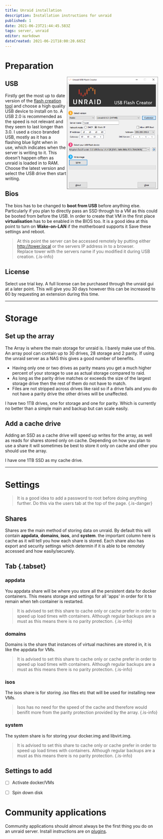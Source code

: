 ```yaml
---
title: Unraid installation
description: Installation instructions for unraid
published: 1
date: 2021-06-23T21:44:45.583Z
tags: server, unraid
editor: markdown
dateCreated: 2021-06-21T18:00:20.665Z
---
```


# Preparation

<img src="/assets/general/usb-creator.png" style="width:300px;float:right;">

## USB

Firstly get the most up to date version of the [flash creation tool](https://unraid.net/download) and choose a high quality USB device to install on to. A USB 2.0 is recommended as the speed is not relevant and they seem to last longer than 3.0. I used a cisco branded USB, mostly as it has a flashing blue light when in use, which indicates when the server is writing to it. This doesn't happen often as unraid is loaded in to RAM.
Choose the latest version and select the USB drive then start writing.

## Bios

The bios has to be changed to **boot from USB** before anything else. Particularly if you plan to directly pass an SSD through to a VM as this could be booted from before the USB.
In order to create that VM in the first place **virtualisation** has to be enabled in the BIOS too.
It is a good idea at this point to turn on **Wake-on-LAN** if the motherboard supports it
Save these settings and reboot.

> At this point the server can be accessed remotely by putting either <http://tower.local> or the servers IP address in to a browser.  
Replace tower with the servers name if you modified it during USB creation.
{.is-info}

## License

Select use trial key. A full license can be purchased through the unraid gui at a later point. This will give you 30 days however this can be increased to 60 by requesting an extension during this time.

---

# Storage

## Set up the array

The Array is where the main storage for unraid is. I barely make use of this.
An array pool can contain up to 30 drives, 28 storage and 2 parity. If using the unraid server as a NAS this gives a good number of benefits.

- Having only one or two drives as parity means you get a much higher percent of your storage to use as actual storage compared to raid.
- As long as the parity drive matches or exceeds the size of the largest storage drive then the rest of them do not have to match.
- Files are not stripped across drives like raid so if a drive fails and you do not have a parity drive the other drives will be unaffected.

I have two 1TB drives, one for storage and one for parity. Which is currently no better than a simple main and backup but can scale easily.

## Add a cache drive

Adding an SSD as a cache drive will speed up writes for the array, as well as reads for shares stored only on cache. Depending on how you plan to use a share it will sometimes be best to store it only on cache and other you should use the array.

I have one 1TB SSD as my cache drive.

---

# Settings

> It is a good idea to add a password to root before doing anything further. Do this via the users tab at the top of the page.
{.is-danger}

## Shares

Shares are the main method of storing data on unraid. By default this will contain **appdata**, **domains**, **isos**, and **system**. the important column here is cache as it will tell you how each share is stored.
Each share also has export and security settings which determin if it is able to be remotely accessed and how easily/securely.

## Tab {.tabset}

### appdata

You appdata share will be where you store all the persistent data for docker containers. This means storage and settings for all 'apps' in order for it to remain when teh container is restarted.

> It is advised to set this share to cache only or cache prefer in order to speed up load times with containers. Although regular backups are a must as this means there is no parity protection.
{.is-info}

### domains

Domains is the share that instances of virtual machines are stored in, it is like the appdata for VMs.

> It is advised to set this share to cache only or cache prefer in order to speed up load times with containers. Although regular backups are a must as this means there is no parity protection.
{.is-info}

### isos

The isos share is for storing .iso files etc that will be used for installing new VMs.

> Isos has no need for the speed of the cache and therefore would benifit more from the parity protection provided by the array.
{.is-info}

### system

The system share is for storing your docker.img and libvirt.img.

> It is advised to set this share to cache only or cache prefer in order to speed up load times with containers. Although regular backups are a must as this means there is no parity protection.
{.is-info}

## Settings to add

- [ ] Activate docker/VMs
- [ ] Spin down disk


# Community applications

Community applications should almost always be the first thing you do on an unraid server. Install instructions are on [plugins](/unraid/plugins).
